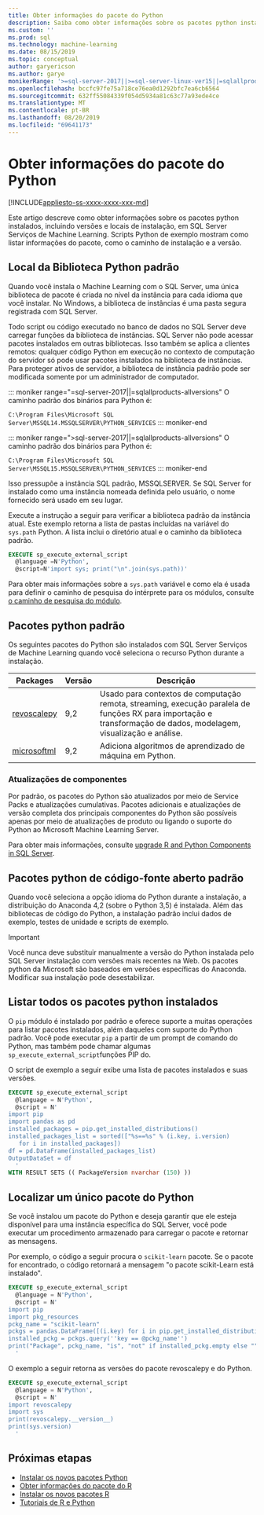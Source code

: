 ```yaml
---
title: Obter informações do pacote do Python
description: Saiba como obter informações sobre os pacotes python instalados, incluindo versões e locais de instalação, em SQL Server Serviços de Machine Learning.
ms.custom: ''
ms.prod: sql
ms.technology: machine-learning
ms.date: 08/15/2019
ms.topic: conceptual
author: garyericson
ms.author: garye
monikerRange: '>=sql-server-2017||>=sql-server-linux-ver15||=sqlallproducts-allversions'
ms.openlocfilehash: bccfc97fe75a718ce76ea0d1292bfc7ea6cb6564
ms.sourcegitcommit: 632ff55084339f054d5934a81c63c77a93ede4ce
ms.translationtype: MT
ms.contentlocale: pt-BR
ms.lasthandoff: 08/20/2019
ms.locfileid: "69641173"
---
```

# <a name="get-python-package-information"></a>Obter informações do pacote do Python

[!INCLUDE[appliesto-ss-xxxx-xxxx-xxx-md](../../includes/appliesto-ss-xxxx-xxxx-xxx-md.md)]

Este artigo descreve como obter informações sobre os pacotes python instalados, incluindo versões e locais de instalação, em SQL Server Serviços de Machine Learning. Scripts Python de exemplo mostram como listar informações do pacote, como o caminho de instalação e a versão.

## <a name="default-python-library-location"></a>Local da Biblioteca Python padrão

Quando você instala o Machine Learning com o SQL Server, uma única biblioteca de pacote é criada no nível da instância para cada idioma que você instalar. No Windows, a biblioteca de instâncias é uma pasta segura registrada com SQL Server.

Todo script ou código executado no banco de dados no SQL Server deve carregar funções da biblioteca de instâncias. SQL Server não pode acessar pacotes instalados em outras bibliotecas. Isso também se aplica a clientes remotos: qualquer código Python em execução no contexto de computação do servidor só pode usar pacotes instalados na biblioteca de instâncias.
Para proteger ativos de servidor, a biblioteca de instância padrão pode ser modificada somente por um administrador de computador.

::: moniker range="=sql-server-2017||=sqlallproducts-allversions"
O caminho padrão dos binários para Python é:

`C:\Program Files\Microsoft SQL Server\MSSQL14.MSSQLSERVER\PYTHON_SERVICES`
::: moniker-end

::: moniker range=">sql-server-2017||=sqlallproducts-allversions"
O caminho padrão dos binários para Python é:

`C:\Program Files\Microsoft SQL Server\MSSQL15.MSSQLSERVER\PYTHON_SERVICES`
::: moniker-end

Isso pressupõe a instância SQL padrão, MSSQLSERVER. Se SQL Server for instalado como uma instância nomeada definida pelo usuário, o nome fornecido será usado em seu lugar.

Execute a instrução a seguir para verificar a biblioteca padrão da instância atual. Este exemplo retorna a lista de pastas incluídas na variável do `sys.path` Python. A lista inclui o diretório atual e o caminho da biblioteca padrão.

```sql
EXECUTE sp_execute_external_script
  @language =N'Python',
  @script=N'import sys; print("\n".join(sys.path))'
```

Para obter mais informações sobre a `sys.path` variável e como ela é usada para definir o caminho de pesquisa do intérprete para os módulos, consulte [o caminho de pesquisa do módulo](https://docs.python.org/2/tutorial/modules.html#the-module-search-path).

## <a name="default-python-packages"></a>Pacotes python padrão

Os seguintes pacotes do Python são instalados com SQL Server Serviços de Machine Learning quando você seleciona o recurso Python durante a instalação.

| Packages | Versão |  Descrição |
| ---------|---------|--------------|
| [revoscalepy](https://docs.microsoft.com/machine-learning-server/python-reference/revoscalepy/revoscalepy-package) | 9,2 | Usado para contextos de computação remota, streaming, execução paralela de funções RX para importação e transformação de dados, modelagem, visualização e análise. |
| [microsoftml](https://docs.microsoft.com/machine-learning-server/python-reference/microsoftml/microsoftml-package) | 9,2 | Adiciona algoritmos de aprendizado de máquina em Python. |

### <a name="component-upgrades"></a>Atualizações de componentes

Por padrão, os pacotes do Python são atualizados por meio de Service Packs e atualizações cumulativas. Pacotes adicionais e atualizações de versão completa dos principais componentes do Python são possíveis apenas por meio de atualizações de produto ou ligando o suporte do Python ao Microsoft Machine Learning Server.

Para obter mais informações, consulte [upgrade R and Python Components in SQL Server](../install/upgrade-r-and-python.md).

## <a name="default-open-source-python-packages"></a>Pacotes python de código-fonte aberto padrão

Quando você seleciona a opção idioma do Python durante a instalação, a distribuição do Anaconda 4,2 (sobre o Python 3,5) é instalada. Além das bibliotecas de código do Python, a instalação padrão inclui dados de exemplo, testes de unidade e scripts de exemplo.

> [!IMPORTANT]
> Você nunca deve substituir manualmente a versão do Python instalada pelo SQL Server instalação com versões mais recentes na Web. Os pacotes python da Microsoft são baseados em versões específicas do Anaconda. Modificar sua instalação pode desestabilizar.

## <a name="list-all-installed-python-packages"></a>Listar todos os pacotes python instalados

O `pip` módulo é instalado por padrão e oferece suporte a muitas operações para listar pacotes instalados, além daqueles com suporte do Python padrão. Você pode executar `pip` a partir de um prompt de comando do Python, mas também pode chamar algumas `sp_execute_external_script`funções PIP do.

O script de exemplo a seguir exibe uma lista de pacotes instalados e suas versões.

```sql
EXECUTE sp_execute_external_script 
  @language = N'Python', 
  @script = N'
import pip
import pandas as pd
installed_packages = pip.get_installed_distributions()
installed_packages_list = sorted(["%s==%s" % (i.key, i.version)
   for i in installed_packages])
df = pd.DataFrame(installed_packages_list)
OutputDataSet = df
  '
WITH RESULT SETS (( PackageVersion nvarchar (150) ))
```

## <a name="find-a-single-python-package"></a>Localizar um único pacote do Python

Se você instalou um pacote do Python e deseja garantir que ele esteja disponível para uma instância específica do SQL Server, você pode executar um procedimento armazenado para carregar o pacote e retornar as mensagens.

Por exemplo, o código a seguir procura o `scikit-learn` pacote.
Se o pacote for encontrado, o código retornará a mensagem "o pacote scikit-Learn está instalado".

```sql
EXECUTE sp_execute_external_script
  @language = N'Python',
  @script = N'
import pip
import pkg_resources
pckg_name = "scikit-learn"
pckgs = pandas.DataFrame([(i.key) for i in pip.get_installed_distributions()], columns = ["key"])
installed_pckg = pckgs.query(''key == @pckg_name'')
print("Package", pckg_name, "is", "not" if installed_pckg.empty else "", "installed")
  '
```

<a name="get-package-vers"></a>

O exemplo a seguir retorna as versões do pacote revoscalepy e do Python.

```sql
EXECUTE sp_execute_external_script
  @language = N'Python',
  @script = N'
import revoscalepy
import sys
print(revoscalepy.__version__)
print(sys.version)
  '
```

## <a name="next-steps"></a>Próximas etapas

+ [Instalar os novos pacotes Python](../python/install-additional-python-packages-on-sql-server.md)
+ [Obter informações do pacote do R](r-package-information.md)
+ [Instalar os novos pacotes R](../r/install-additional-r-packages-on-sql-server.md)
+ [Tutoriais de R e Python](../tutorials/machine-learning-services-tutorials.md)

